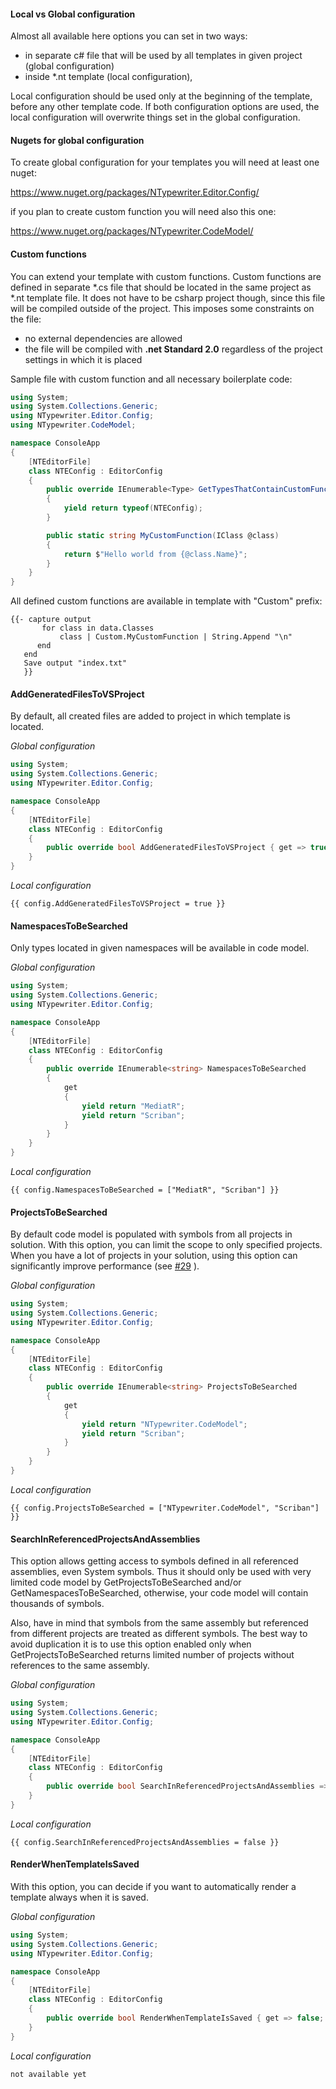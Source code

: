 #### Local vs Global configuration

Almost all available here options you can set in two ways: 
 - in separate c# file that will be used by all templates in given project (global configuration)
 - inside *.nt template (local configuration),

Local configuration should be used only at the beginning of the template, before any other template code. 
If both configuration options are used, the local configuration will overwrite things set in the global configuration.

#### Nugets for global configuration

To create global configuration for your templates you will need at least one nuget:

https://www.nuget.org/packages/NTypewriter.Editor.Config/

if you plan to create custom function you will need also this one:

https://www.nuget.org/packages/NTypewriter.CodeModel/


#### Custom functions

You can extend your template with custom functions. Custom functions are defined in separate *.cs file that should be located in the same project as *.nt template file. It does not have to be csharp project though, since this file will be compiled outside of the project. This imposes  some constraints on the file:  

- no external dependencies are allowed 
- the file will be compiled with **.net Standard 2.0** regardless of the project settings in which it is placed

Sample file with custom function and all necessary boilerplate code:

```csharp
using System;
using System.Collections.Generic;
using NTypewriter.Editor.Config;
using NTypewriter.CodeModel;

namespace ConsoleApp
{
    [NTEditorFile]
    class NTEConfig : EditorConfig
    {
        public override IEnumerable<Type> GetTypesThatContainCustomFunctions()
        {
            yield return typeof(NTEConfig);
        }

        public static string MyCustomFunction(IClass @class)
        {
            return $"Hello world from {@class.Name}";
        }
    }
}
```

All defined custom functions are available in template with "Custom" prefix:

```
{{- capture output
       for class in data.Classes 
           class | Custom.MyCustomFunction | String.Append "\n"
      end
   end
   Save output "index.txt"
   }}
```

#### AddGeneratedFilesToVSProject

By default, all created files are added to project in which template is located. 

_Global configuration_
```csharp
using System;
using System.Collections.Generic;
using NTypewriter.Editor.Config;

namespace ConsoleApp
{
    [NTEditorFile]
    class NTEConfig : EditorConfig
    {
        public override bool AddGeneratedFilesToVSProject { get => true; }
    }
}
```

_Local configuration_
```
{{ config.AddGeneratedFilesToVSProject = true }}
```

#### NamespacesToBeSearched

Only types located in given namespaces will be available in code model. 

_Global configuration_
```csharp
using System;
using System.Collections.Generic;
using NTypewriter.Editor.Config;

namespace ConsoleApp
{
    [NTEditorFile]
    class NTEConfig : EditorConfig
    {
        public override IEnumerable<string> NamespacesToBeSearched
        {
            get
            {
                yield return "MediatR";
                yield return "Scriban";
            }
        }
    }
}
```
_Local configuration_
```
{{ config.NamespacesToBeSearched = ["MediatR", "Scriban"] }}
```

#### ProjectsToBeSearched

By default code model is populated with symbols from all projects in solution. With this option, you can limit the scope to only specified projects. When you have a lot of projects in your solution, using this option can significantly improve performance (see [#29](https://github.com/NeVeSpl/NTypewriter/issues/29#issue-867875186) ).

_Global configuration_
```csharp
using System;
using System.Collections.Generic;
using NTypewriter.Editor.Config;

namespace ConsoleApp
{
    [NTEditorFile]
    class NTEConfig : EditorConfig
    {
        public override IEnumerable<string> ProjectsToBeSearched
        {
            get
            {
                yield return "NTypewriter.CodeModel";
                yield return "Scriban";
            }
        }
    }
}
```
_Local configuration_
```
{{ config.ProjectsToBeSearched = ["NTypewriter.CodeModel", "Scriban"] }}
```


#### SearchInReferencedProjectsAndAssemblies

This option allows getting access to symbols defined in all referenced assemblies, even System symbols. Thus it should only be used with very limited code model by GetProjectsToBeSearched and/or GetNamespacesToBeSearched, otherwise, your code model will contain thousands of symbols.

Also, have in mind that symbols from the same assembly but referenced from different projects are treated as different symbols. The best way to avoid duplication it is to use this option enabled only when GetProjectsToBeSearched returns limited number of projects without references to the same assembly.

_Global configuration_
```csharp
using System;
using System.Collections.Generic;
using NTypewriter.Editor.Config;

namespace ConsoleApp
{
    [NTEditorFile]
    class NTEConfig : EditorConfig
    {
        public override bool SearchInReferencedProjectsAndAssemblies => false;
    }
}
```

_Local configuration_
```
{{ config.SearchInReferencedProjectsAndAssemblies = false }}
```

#### RenderWhenTemplateIsSaved

With this option, you can decide if you want to automatically render a template always when it is saved.

_Global configuration_
```csharp
using System;
using System.Collections.Generic;
using NTypewriter.Editor.Config;

namespace ConsoleApp
{
    [NTEditorFile]
    class NTEConfig : EditorConfig
    {
        public override bool RenderWhenTemplateIsSaved { get => false; }
    }
}
```

_Local configuration_
```
not available yet
```










